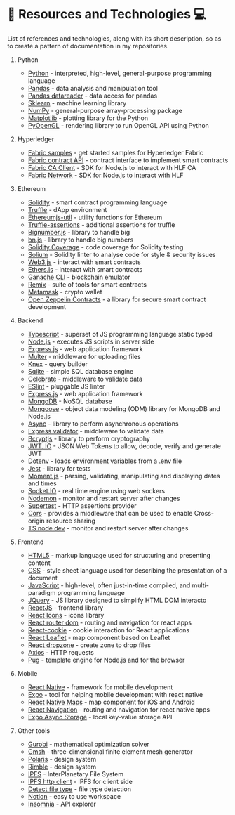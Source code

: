 # :book: Resources and Technologies :computer:

List of references and technologies, along with its short description, so as to create a pattern of documentation in my repositories.

1. Python

    - [Python](https://www.python.org/) - interpreted, high-level, general-purpose programming language
    - [Pandas](https://pandas.pydata.org/) - data analysis and manipulation tool
    - [Pandas datareader](https://pandas-datareader.readthedocs.io/en/latest/) - data access for pandas
    - [Sklearn](https://scikit-learn.org/stable/) - machine learning library
    - [NumPy](https://numpy.org/) - general-purpose array-processing package
    - [Matplotlib](https://matplotlib.org/) - plotting library for the Python
    - [PyOpenGL](http://pyopengl.sourceforge.net/) - rendering library to run OpenGL API using Python

2. Hyperledger

    - [Fabric samples](https://github.com/hyperledger/fabric-samples) - get started samples for Hyperledger Fabric
    - [Fabric contract API](https://www.npmjs.com/package/fabric-contract-api) - contract interface to implement smart contracts
    - [Fabric CA Client](https://www.npmjs.com/package/fabric-ca-client) - SDK for Node.js to interact with HLF CA
    - [Fabric Network](https://www.npmjs.com/package/fabric-network) - SDK for Node.js to interact with HLF

3. Ethereum

    - [Solidity](https://solidity.readthedocs.io/) - smart contract programming language
    - [Truffle](https://www.trufflesuite.com/) - dApp environment
    - [Ethereumjs-util](https://www.npmjs.com/package/ethereumjs-util) - utility functions for Ethereum
    - [Truffle-assertions](https://www.npmjs.com/package/truffle-assertions) - additional assertions for truffle
    - [Bignumber.js](https://www.npmjs.com/package/bignumber.js) - library to handle big
    - [bn.js](https://www.npmjs.com/package/bn.js) - library to handle big numbers
    - [Solidity Coverage](https://www.npmjs.com/package/solidity-coverage) - code coverage for Solidity testing
    - [Solium](https://www.npmjs.com/package/solium) - Solidity linter to analyse code for style & security issues
    - [Web3.js](https://web3js.readthedocs.io/) - interact with smart contracts
    - [Ethers.js](https://docs.ethers.io/) - interact with smart contracts
    - [Ganache CLI](https://github.com/trufflesuite/ganache-cli) - blockchain emulator
    - [Remix](https://remix.ethereum.org/) - suite of tools for smart contracts
    - [Metamask](https://metamask.io/) - crypto wallet
    - [Open Zeppelin Contracts](https://www.npmjs.com/package/@openzeppelin/contracts) - a library for secure smart contract development

4. Backend

    - [Typescript](https://www.typescriptlang.org/) - superset of JS programming language static typed
    - [Node.js](https://nodejs.org/en/) - executes JS scripts in server side
    - [Express.js](http://expressjs.com/) - web application framework
    - [Multer](https://www.npmjs.com/package/multer) - middleware for uploading files
    - [Knex](http://knexjs.org/) - query builder
    - [Sqlite](https://www.sqlite.org/index.html) - simple SQL database engine
    - [Celebrate](https://github.com/arb/celebrate) - middleware to validate data
    - [ESlint](https://eslint.org/) - pluggable JS linter
    - [Express.js](http://expressjs.com/) - web application framework
    - [MongoDB](https://www.mongodb.com/) - NoSQL database
    - [Mongoose](https://mongoosejs.com/) - object data modeling (ODM) library for MongoDB and Node.js
    - [Async](https://caolan.github.io/async/v3/) - library to perform asynchronous operations
    - [Express validator](https://express-validator.github.io/docs/) - middleware to validate data
    - [Bcryptjs](https://www.npmjs.com/package/bcryptjs) - library to perform cryptography
    - [JWT. IO](https://jwt.io/) - JSON Web Tokens to allow, decode, verify and generate JWT
    - [Dotenv](https://www.npmjs.com/package/dotenv) - loads environment variables from a .env file
    - [Jest](https://jestjs.io/) - library for tests
    - [Moment.js](https://momentjs.com/) - parsing, validating, manipulating and displaying dates and times
    - [Socket.IO](https://socket.io/) - real time engine using web sockers
    - [Nodemon](https://www.npmjs.com/package/nodemon) - monitor and restart server after changes
    - [Supertest](https://github.com/visionmedia/supertest) - HTTP assertions provider
    - [Cors](https://www.npmjs.com/package/cors) - provides a middleware that can be used to enable Cross-origin resource sharing
    - [TS node dev](https://www.npmjs.com/package/ts-node-dev) - monitor and restart server after changes

5. Frontend

    - [HTML5](https://www.w3schools.com/html/html5_intro.asp) - markup language used for structuring and presenting content
    - [CSS](https://www.w3schools.com/css/) - style sheet language used for describing the presentation of a document
    - [JavaScript](https://www.w3schools.com/js/) - high-level, often just-in-time compiled, and multi-paradigm programming language
    - [JQuery](https://jquery.com/) - JS library designed to simplify HTML DOM interacto
    - [ReactJS](https://reactjs.org/) - frontend library
    - [React Icons](https://www.npmjs.com/package/react-icons) - icons library
    - [React router dom](https://www.npmjs.com/package/react-router-dom) - routing and navigation for react apps
    - [React-cookie](https://www.npmjs.com/package/react-cookie) - cookie interaction for React applications
    - [React Leaflet](https://react-leaflet.js.org/) - map component based on Leaflet
    - [React dropzone](https://react-dropzone.js.org/) - create zone to drop files
    - [Axios](https://www.npmjs.com/package/axios) - HTTP requests
    - [Pug](https://pugjs.org/) - template engine for Node.js and for the browser


6. Mobile
    - [React Native](https://reactnative.dev/) - framework for mobile development
    - [Expo](https://expo.io/) - tool for helping mobile development with react native
    - [React Native Maps](https://github.com/react-native-community/react-native-maps) - map component for iOS and Android
    - [React Navigation](https://reactnavigation.org/) - routing and navigation for react native apps
    - [Expo Async Storage](https://docs.expo.io/versions/latest/sdk/async-storage/) - local key-value storage API

7. Other tools

    - [Gurobi](https://www.gurobi.com/documentation/9.0/quickstart_mac/py_python_interface.html) - mathematical optimization solver
    - [Gmsh](https://gmsh.info/) - three-dimensional finite element mesh generator
    - [Polaris](https://polaris.shopify.com/) - design system
    - [Rimble](https://rimble.consensys.design/) - design system
    - [IPFS](https://ipfs.io/) - InterPlanetary File System
    - [IPFS http client](https://www.npmjs.com/package/ipfs-http-client) - IPFS for client side
    - [Detect file type](https://www.npmjs.com/package/detect-file-type) - file type detection
    - [Notion](https://www.notion.so/) - easy to use workspace
    - [Insomnia](https://insomnia.rest/) - API explorer
